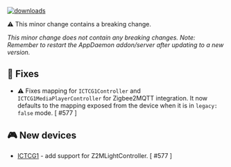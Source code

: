 [![downloads](https://img.shields.io/github/downloads/xaviml/controllerx/VERSION_TAG/total?style=for-the-badge)](http://github.com/xaviml/controllerx/releases/VERSION_TAG)

:warning: This minor change contains a breaking change.

_This minor change does not contain any breaking changes._
_Note: Remember to restart the AppDaemon addon/server after updating to a new version._

<!--
## :pencil2: Features
-->

## :hammer: Fixes

- :warning: Fixes mapping for `ICTCG1Controller` and `ICTCG1MediaPlayerController` for Zigbee2MQTT integration. It now defaults to the mapping exposed from the device when it is in `legacy: false` mode. [ #577 ]

<!--
## :clock2: Performance
-->

<!--
## :scroll: Docs
-->

<!--
## :wrench: Refactor
-->

## :video_game: New devices

- [ICTCG1](https://BASE_URL/controllerx/controllers/ICTCG1) - add support for Z2MLightController. [ #577 ]

